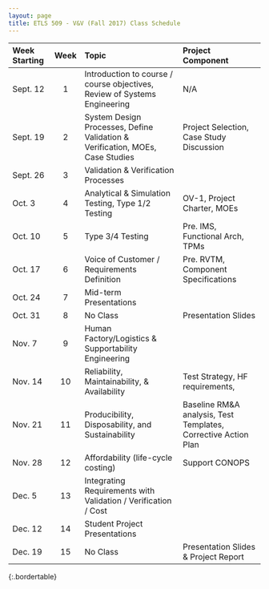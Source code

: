 ```yaml
---
layout: page
title: ETLS 509 - V&V (Fall 2017) Class Schedule
---
```


| Week Starting | Week | Topic                                                                         | Project Component                                              |
|:--------------|:----:|:------------------------------------------------------------------------------|:---------------------------------------------------------------|
| Sept. 12      |  1   | Introduction to course / course objectives, Review of Systems Engineering     | N/A                                                            |
| Sept. 19      |  2   | System Design Processes, Define Validation & Verification, MOEs, Case Studies | Project Selection, Case Study Discussion                       |
| Sept. 26      |  3   | Validation & Verification Processes                                           |                                                                |
| Oct. 3        |  4   | Analytical & Simulation Testing, Type 1/2 Testing                             | OV-1, Project Charter, MOEs                                    |
| Oct. 10       |  5   | Type 3/4 Testing                                                              | Pre. IMS, Functional Arch, TPMs                                |
| Oct. 17       |  6   | Voice of Customer / Requirements Definition                                   | Pre. RVTM, Component Specifications                            |
| Oct. 24       |  7   | Mid-term Presentations                                                        |                                                                |
| Oct. 31       |  8   | No Class                                                                      | Presentation Slides                                            |
| Nov. 7        |  9   | Human Factory/Logistics & Supportability Engineering                          |                                                                |
| Nov. 14       |  10  | Reliability, Maintainability, & Availability                                  | Test Strategy, HF requirements,                                |
| Nov. 21       |  11  | Producibility, Disposability, and Sustainability                              | Baseline RM&A analysis, Test Templates, Corrective Action Plan |
| Nov. 28       |  12  | Affordability (life-cycle costing)                                            | Support CONOPS                                                 |
| Dec. 5        |  13  | Integrating Requirements with Validation / Verification / Cost                |                                                                |
| Dec. 12       |  14  | Student Project Presentations                                                 |                                                                |
| Dec. 19       |  15  | No Class                                                                      | Presentation Slides & Project Report                           |
{:.bordertable}
